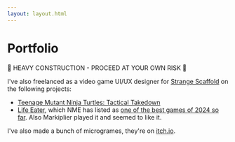 ```yaml
---
layout: layout.html
---
```


# Portfolio

🚧 HEAVY CONSTRUCTION - PROCEED AT YOUR OWN RISK 🚧

I've also freelanced as a video game UI/UX designer for [Strange Scaffold](https://www.strangescaffold.com/) on the following projects:
* [Teenage Mutant Ninja Turtles: Tactical Takedown](https://store.steampowered.com/app/3229100/Teenage_Mutant_Ninja_Turtles_Tactical_Takedown/)
* [Life Eater](https://store.steampowered.com/app/2632930/Life_Eater/), which NME has listed as [one of the best games of 2024 so far](https://www.nme.com/features/the-best-games-of-2024-so-far-3767675). Also Markiplier played it and seemed to like it.

I've also made a bunch of microgrames, they're on [itch.io](https://vaidap.itch.io/).
